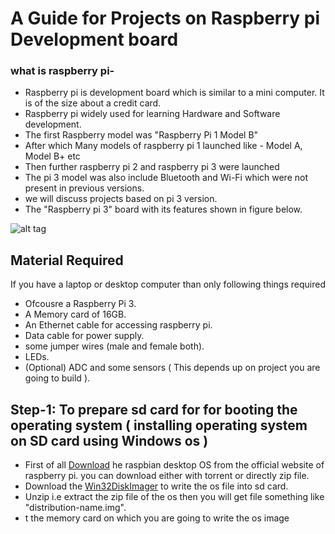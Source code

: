 # A Guide for Projects on Raspberry pi Development board

### what is raspberry pi-

* Raspberry pi is development board which is similar to a mini computer. It is of the size about a credit card.
* Raspberry pi widely used for learning Hardware and Software development. 
* The first Raspberry model was "Raspberry Pi 1 Model B"
* After which Many models of raspberry pi 1 launched like - Model A, Model B+ etc
* Then further raspberry pi 2 and raspberry pi 3 were launched
* The pi 3 model was also include Bluetooth and Wi-Fi which were not present in previous versions.
* we will discuss projects based on pi 3 version.
* The "Raspberry pi 3" board with its features shown in figure below.


![alt tag](https://i.stack.imgur.com/jAlDp.png)

## Material Required
If you have a laptop or desktop computer than only following things required
* Ofcousre a Raspberry Pi 3.
* A Memory card of 16GB.
* An Ethernet cable for accessing raspberry pi.
* Data cable for power supply.
* some jumper wires (male and female both).
* LEDs.
* (Optional) ADC and some sensors ( This depends up on project you are going to build ).

## Step-1: To prepare sd card for for booting the operating system ( installing operating system on SD card using Windows os )
* First of all [Download](https://www.raspberrypi.org/downloads/raspbian/) he raspbian desktop OS from the official website of   raspberry pi. you can download either with torrent or directly zip file.
* Download the  [Win32DiskImager](https://sourceforge.net/projects/win32diskimager/) to write the os file into sd card.
* Unzip i.e extract the zip file of the os then you will get file something like "distribution-name.img".
* t the memory card on which you are going to write the os image
